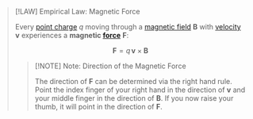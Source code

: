 >[!LAW] Empirical Law: Magnetic Force
>
>Every [point charge](../Point%20Charge.md) $q$ moving through a [magnetic field](Magnetic%20Field.md) $\boldsymbol{B}$ with [velocity](../../Kinematics/Translation/Velocity.md) $\boldsymbol{v}$ experiences a **magnetic [force](../../Mechanics/Force.md)** $\boldsymbol{F}$:
>
>$$\boldsymbol{F} = q\, \boldsymbol{v} \times \boldsymbol{B}$$
>
>>[!NOTE] Note: Direction of the Magnetic Force
>>
>>The direction of $\boldsymbol{F}$ can be determined via the right hand rule. Point the index finger of your right hand in the direction of $\boldsymbol{v}$ and your middle finger in the direction of $\boldsymbol{B}$. If you now raise your thumb, it will point in the direction of $\boldsymbol{F}$.
>>
>
